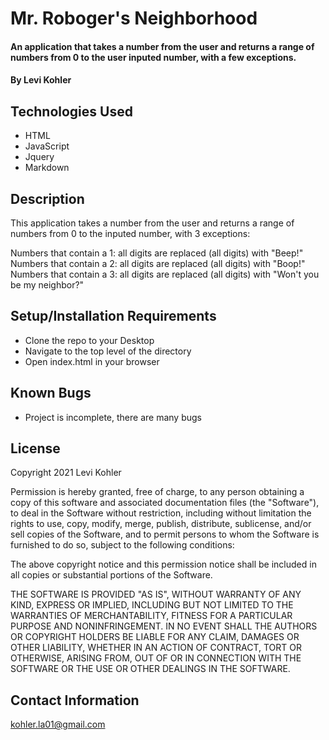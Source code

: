 # Mr. Roboger's Neighborhood

#### An application that takes a number from the user and returns a range of numbers from 0 to the user inputed number, with a few exceptions.

#### By Levi Kohler

## Technologies Used

* HTML
* JavaScript
* Jquery
* Markdown

## Description

This application takes a number from the user and returns a range of numbers from 0 to the inputed number, with 3 exceptions:

Numbers that contain a 1: all digits are replaced (all digits) with "Beep!"
Numbers that contain a 2: all digits are replaced (all digits) with "Boop!"
Numbers that contain a 3: all digits are replaced (all digits) with "Won't you be my neighbor?"

## Setup/Installation Requirements

* Clone the repo to your Desktop
* Navigate to the top level of the directory
* Open index.html in your browser


## Known Bugs

* Project is incomplete, there are many bugs

## License

Copyright 2021 Levi Kohler

Permission is hereby granted, free of charge, to any person obtaining a copy of this software and associated documentation files (the "Software"), to deal in the Software without restriction, including without limitation the rights to use, copy, modify, merge, publish, distribute, sublicense, and/or sell copies of the Software, and to permit persons to whom the Software is furnished to do so, subject to the following conditions:

The above copyright notice and this permission notice shall be included in all copies or substantial portions of the Software.

THE SOFTWARE IS PROVIDED "AS IS", WITHOUT WARRANTY OF ANY KIND, EXPRESS OR IMPLIED, INCLUDING BUT NOT LIMITED TO THE WARRANTIES OF MERCHANTABILITY, FITNESS FOR A PARTICULAR PURPOSE AND NONINFRINGEMENT. IN NO EVENT SHALL THE AUTHORS OR COPYRIGHT HOLDERS BE LIABLE FOR ANY CLAIM, DAMAGES OR OTHER LIABILITY, WHETHER IN AN ACTION OF CONTRACT, TORT OR OTHERWISE, ARISING FROM, OUT OF OR IN CONNECTION WITH THE SOFTWARE OR THE USE OR OTHER DEALINGS IN THE SOFTWARE.

## Contact Information

kohler.la01@gmail.com